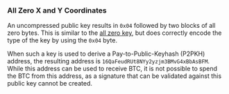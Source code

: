 ### All Zero X and Y Coordinates

An uncompressed public key results in `0x04` followed by two blocks of all zero bytes. This is similar to the [all zero key](https://burned.money/transaction/347939105c1c90282698ef83d59d525aa5022002318949cb6c9dde271535432f), but does correctly encode the type of the key by using the `0x04` byte.

When such a key is used to derive a Pay-to-Public-Keyhash (P2PKH) address, the resulting address is `16QaFeudRUt8NYy2yzjm3BMvG4xBbAsBFM`. While this address can be used to receive BTC, it is not possible to spend the BTC from this address, as a signature that can be validated against this public key cannot be created.
